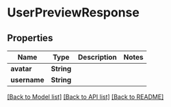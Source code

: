 # UserPreviewResponse

## Properties

Name | Type | Description | Notes
------------ | ------------- | ------------- | -------------
**avatar** | **String** |  | 
**username** | **String** |  | 

[[Back to Model list]](../#documentation-for-models) [[Back to API list]](../#documentation-for-api-endpoints) [[Back to README]](../)


